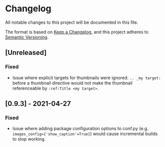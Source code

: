 # Changelog

All notable changes to this project will be documented in this file.

The format is based on [Keep a Changelog](https://keepachangelog.com/en/1.0.0/),
and this project adheres to [Semantic Versioning](https://semver.org/spec/v2.0.0.html).

## [Unreleased]

### Fixed

- Issue where explicit targets for thumbnails were ignored. 
  `.. _my target:` before a thumbnail directive would not make the thumbnail 
  referenceable by `:ref:Title <my target>`.


## [0.9.3] - 2021-04-27

### Fixed

- Issue where adding package configuration options to conf.py 
  (e.g. `images_config={'show_caption'=True}`) would cause incremental builds
  to stop working.
